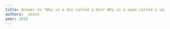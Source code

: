 ```yaml
---
title: Answer to "Why is a div called a div? Why is a span called a span?"
authors:  zessx
year: 2015
---
```


